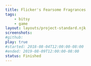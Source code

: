 ```yaml
---
title: Flicker's Fearsome Fragrances
tags:
    - bitsy
    - game
layout: layouts/project-standard.njk
screenshots:
#github: 
play: true
#started: 2018-08-04T12:00:00-08:00
#ended: 2019-08-09T12:00:00-08:00
status: Finished
---
```

